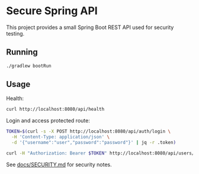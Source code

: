 # Secure Spring API

This project provides a small Spring Boot REST API used for security testing.

## Running

```bash
./gradlew bootRun
```

## Usage

Health:
```bash
curl http://localhost:8080/api/health
```

Login and access protected route:
```bash
TOKEN=$(curl -s -X POST http://localhost:8080/api/auth/login \
  -H 'Content-Type: application/json' \
  -d '{"username":"user","password":"password"}' | jq -r .token)

curl -H "Authorization: Bearer $TOKEN" http://localhost:8080/api/users/me
```

See [docs/SECURITY.md](docs/SECURITY.md) for security notes.
